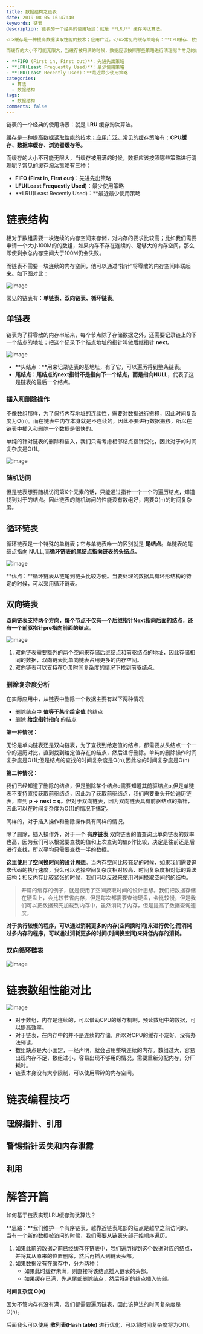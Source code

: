 ```yaml
---
title: 数据结构之链表
date: 2019-08-05 16:47:40
keywords: 链表
description: 链表的一个经典的使用场景：就是 **LRU** 缓存淘汰算法。

<u>缓存是一种提高数据读取性能的技术；应用广泛。</u>常见的缓存策略有：**CPU缓存、数据库缓存、浏览器缓存等。**

而缓存的大小不可能无限大，当缓存被用满的时候，数据应该按照哪些策略进行清理呢？常见的缓存淘汰策略有三种：

- **FIFO (First in, First out)**：先进先出策略
- **LFU(Least Frequestly Used)**：最少使用策略
- **LRU(Least Recently Used)：**最近最少使用策略
categories: 
  - 算法
  - 数据结构
tags:
  - 数据结构
comments: false
---
```


链表的一个经典的使用场景：就是 **LRU** 缓存淘汰算法。

<u>缓存是一种提高数据读取性能的技术；应用广泛。</u>常见的缓存策略有：**CPU缓存、数据库缓存、浏览器缓存等。**

而缓存的大小不可能无限大，当缓存被用满的时候，数据应该按照哪些策略进行清理呢？常见的缓存淘汰策略有三种：

- **FIFO (First in, First out)**：先进先出策略
- **LFU(Least Frequestly Used)**：最少使用策略
- **LRU(Least Recently Used)：**最近最少使用策略

# 链表结构

相对于数组需要一块连续的内存空间来存储，对内存的要求比较高；比如我们需要申请一个大小100M的的数组，如果内存不存在连续的、足够大的内存空间，那么即使剩余总内存空间大于100M仍会失败。

而链表不需要一块连续的内存空间，他可以通过“指针”将零散的内存空间串联起来。如下图对比：

![image](https://raw.githubusercontent.com/HaviLee/Blog-Images/master/高手/08052140.png)

常见的链表有：**单链表、双向链表、循环链表**。

## 单链表

链表为了将零散的内存串起来，每个节点除了存储数据之外，还需要记录链上的下一个结点的地址；把这个记录下个结点地址的指针叫做后继指针 **next**。

![image](https://raw.githubusercontent.com/HaviLee/Blog-Images/master/高手/08052147.png)

- **头结点：**用来记录链表的基地址，有了它，可以遍历得到整条链表。
- **尾结点：**尾结点的next指针不是指向下一个结点，而是指向**NULL**，代表了这是链表的最后一个结点。

### 插入和删除操作

不像数组那样，为了保持内存地址的连续性，需要对数据进行搬移，因此时间复杂度为O(n)。而在链表中内存本身就是不连续的，因此不要进行数据搬移，所以在链表中插入和删除一个数据是很快的。

单纯的针对链表的删除和插入，我们只需考虑相邻结点指针变化，因此对于的时间复杂度是O(1)。

![image](https://raw.githubusercontent.com/HaviLee/Blog-Images/master/高手/08052206.png)

### 随机访问

但是链表想要随机访问第K个元素的话，只能通过指针一个一个的遍历结点，知道找到对于的结点。因此链表的随机访问的性能没有数组好，需要O(n)的时间复杂度。

## 循环链表

循环链表是一个特殊的单链表；它与单链表唯一的区别就是 **尾结点**。单链表的尾结点指向 NULL,而**循环链表的尾结点指向链表的头结点。**

![image](https://raw.githubusercontent.com/HaviLee/Blog-Images/master/高手/08062025.png)

**优点：**循环链表从链尾到链头比较方便。当要处理的数据具有环形结构的特定的时候，可以采用循环链表。

## 双向链表

**双向链表支持两个方向，每个节点不仅有一个后继指针Next指向后面的结点，还有一个前驱指针pre指向前面的结点。**

![image](https://raw.githubusercontent.com/HaviLee/Blog-Images/master/高手/08062117.png)

1. 双向链表需要额外的两个空间来存储后继结点和前驱结点的地址，因此存储相同的数据，双向链表比单向链表占用更多的内存空间。
2. 双向链表可以支持在O(1)时间复杂度的情况下找到前驱结点。

### 删除复杂度分析

在实际应用中，从链表中删除一个数据主要有以下两种情况

- 删除结点中 **值等于某个给定值** 的结点
- 删除 **给定指针指向** 的结点

**第一种情况：**

无论是单向链表还是双向链表，为了查找到给定值的结点，都需要从头结点一个一个的遍历对比，直到找到给定值存在的结点，然后进行删除。单纯的删除操作时间复杂度是O(1);但是结点的查找的时间复杂度是O(n),因此总的时间复杂度是O(n)

**第二种情况：**

我们已经知道了删除的结点，但是删除某个结点q需要知道其前驱结点p,但是单链表不支持直接获取前驱结点，因此为了获取前驱结点，我们需要重头开始遍历链表，直到 **p -> next = q**。但对于双向链表，因为双向链表具有前驱结点的指针，因此可以在时间复杂度为O(1)的情况下搞定。

同样的，对于插入操作和删除操作具有同样的情况。

除了删除，插入操作外，对于一个 **有序链表** 双向链表的值查询比单向链表的效率也高，因为我们可以根据要查找的值和上次查询的值p作比较，决定是往前还是后进行查找，所以平均只需要查找一半的数据。

**这里使用了<u>空间换时间</u>的设计思想**。当内存空间比较充足的时候，如果我们需要追求代码的执行速度，我么可以选择空间复杂度相对较高、时间复杂度相对低的算法结构；相反内存比较紧张的时候，我们可以反过来使用时间换取空间的的结构。

> 开篇的缓存的例子，就是使用了空间换取时间的设计思想。我们把数据存储在硬盘上，会比较节省内存，但是每次都需要查询硬盘，会比较慢，但是我们可以把数据预先加载到内存中，虽然消耗了内存，但是提高了数据查询速度。

**对于执行较慢的程序，可以通过消耗更多的内存(空间换时间)来进行优化;而消耗过多内存的程序，可以通过消耗更多的时间(时间换空间)来降低内存的消耗。**

### 双向循环链表

![image](https://raw.githubusercontent.com/HaviLee/Blog-Images/master/高手/08071110.png)

# 链表数组性能对比



![image](https://raw.githubusercontent.com/HaviLee/Blog-Images/master/高手/08071332.png)

- 对于数组，内存是连续的，可以借助CPU的缓存机制，预读数组中的数据，可以提高效率。
- 对于链表，在内存中的并不是连续的存储，所以对CPU的缓存不友好，没有办法预读。
- 数组缺点是大小固定，一经声明，就会占用整块连续的内存。数组过大，容易出现内存不足，数组过小，容易出现不够用的情况，需要重新分配内存，分厂耗时。
- 链表本身没有大小限制，可以使用零碎的内存空间。

# 链表编程技巧

## 理解指针、引用



## 警惕指针丢失和内存泄露



## 利用

## 

# 解答开篇

如何基于链表实现LRU缓存淘汰算法？

**思路：**我们维护一个有序链表，越靠近链表尾部的结点是越早之前访问的。当有一个新的数据被访问的时候，我们需要从链表头部开始顺序遍历。

1. 如果此前的数据之前已经缓存在链表中，我们遍历得到这个数据对应的结点，并将其从原来的位置删除，然后再插入到链表头部。
2. 如果数据没有在缓存中，分为两种：
   - 如果此时缓存未满，则直接将该结点插入链表的头部。
   - 如果缓存已满，先从尾部删除结点，然后将新的结点插入头部。

**时间复杂度 O(n)**

因为不管内存有没有满，我们都需要遍历链表，因此该算法的时间复杂度是O(n)。

后面我么可以使用 **散列表(Hash table)** 进行优化，可以将时间复杂度将为O(1)。

